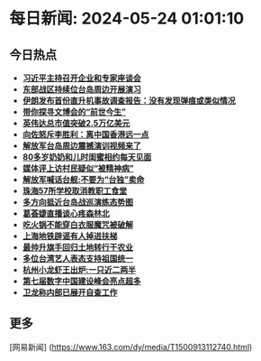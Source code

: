 
# 每日新闻: 2024-05-24 01:01:10
## 今日热点

- **[习近平主持召开企业和专家座谈会](https://www.163.com/search?keyword=%E4%B9%A0%E8%BF%91%E5%B9%B3%E4%B8%BB%E6%8C%81%E5%8F%AC%E5%BC%80%E4%BC%81%E4%B8%9A%E5%92%8C%E4%B8%93%E5%AE%B6%E5%BA%A7%E8%B0%88%E4%BC%9A)**
- **[东部战区持续位台岛周边开展演习](https://www.163.com/search?keyword=%E4%B8%9C%E9%83%A8%E6%88%98%E5%8C%BA%E6%8C%81%E7%BB%AD%E4%BD%8D%E5%8F%B0%E5%B2%9B%E5%91%A8%E8%BE%B9%E5%BC%80%E5%B1%95%E6%BC%94%E4%B9%A0)**
- **[伊朗发布首份直升机事故调查报告：没有发现弹痕或类似情况](https://www.163.com/search?keyword=%E4%BC%8A%E6%9C%97%E5%8F%91%E5%B8%83%E9%A6%96%E4%BB%BD%E7%9B%B4%E5%8D%87%E6%9C%BA%E4%BA%8B%E6%95%85%E8%B0%83%E6%9F%A5%E6%8A%A5%E5%91%8A%EF%BC%9A%E6%B2%A1%E6%9C%89%E5%8F%91%E7%8E%B0%E5%BC%B9%E7%97%95%E6%88%96%E7%B1%BB%E4%BC%BC%E6%83%85%E5%86%B5)**
- **[带你探寻文博会的“前世今生”](https://www.163.com/search?keyword=%E5%B8%A6%E4%BD%A0%E6%8E%A2%E5%AF%BB%E6%96%87%E5%8D%9A%E4%BC%9A%E7%9A%84%E2%80%9C%E5%89%8D%E4%B8%96%E4%BB%8A%E7%94%9F%E2%80%9D)**
- **[英伟达总市值突破2.5万亿美元](https://www.163.com/search?keyword=%E8%8B%B1%E4%BC%9F%E8%BE%BE%E6%80%BB%E5%B8%82%E5%80%BC%E7%AA%81%E7%A0%B42.5%E4%B8%87%E4%BA%BF%E7%BE%8E%E5%85%83)**
- **[向佐怒斥李胜利：离中国香港远一点](https://www.163.com/search?keyword=%E5%90%91%E4%BD%90%E6%80%92%E6%96%A5%E6%9D%8E%E8%83%9C%E5%88%A9%EF%BC%9A%E7%A6%BB%E4%B8%AD%E5%9B%BD%E9%A6%99%E6%B8%AF%E8%BF%9C%E4%B8%80%E7%82%B9)**
- **[解放军台岛周边震撼演训视频来了](https://www.163.com/search?keyword=%E8%A7%A3%E6%94%BE%E5%86%9B%E5%8F%B0%E5%B2%9B%E5%91%A8%E8%BE%B9%E9%9C%87%E6%92%BC%E6%BC%94%E8%AE%AD%E8%A7%86%E9%A2%91%E6%9D%A5%E4%BA%86)**
- **[80多岁奶奶和儿时闺蜜相约每天见面](https://www.163.com/search?keyword=80%E5%A4%9A%E5%B2%81%E5%A5%B6%E5%A5%B6%E5%92%8C%E5%84%BF%E6%97%B6%E9%97%BA%E8%9C%9C%E7%9B%B8%E7%BA%A6%E6%AF%8F%E5%A4%A9%E8%A7%81%E9%9D%A2)**
- **[媒体评上访村民疑似“被精神病”](https://www.163.com/search?keyword=%E5%AA%92%E4%BD%93%E8%AF%84%E4%B8%8A%E8%AE%BF%E6%9D%91%E6%B0%91%E7%96%91%E4%BC%BC%E2%80%9C%E8%A2%AB%E7%B2%BE%E7%A5%9E%E7%97%85%E2%80%9D)**
- **[解放军喊话台舰:不要为“台独”卖命](https://www.163.com/search?keyword=%E8%A7%A3%E6%94%BE%E5%86%9B%E5%96%8A%E8%AF%9D%E5%8F%B0%E8%88%B0%3A%E4%B8%8D%E8%A6%81%E4%B8%BA%E2%80%9C%E5%8F%B0%E7%8B%AC%E2%80%9D%E5%8D%96%E5%91%BD)**
- **[珠海57所学校取消教职工食堂](https://www.163.com/search?keyword=%E7%8F%A0%E6%B5%B757%E6%89%80%E5%AD%A6%E6%A0%A1%E5%8F%96%E6%B6%88%E6%95%99%E8%81%8C%E5%B7%A5%E9%A3%9F%E5%A0%82)**
- **[多方向抵近台岛战巡演练态势图](https://www.163.com/search?keyword=%E5%A4%9A%E6%96%B9%E5%90%91%E6%8A%B5%E8%BF%91%E5%8F%B0%E5%B2%9B%E6%88%98%E5%B7%A1%E6%BC%94%E7%BB%83%E6%80%81%E5%8A%BF%E5%9B%BE)**
- **[葛荟婕直播谈心疼森林北](https://www.163.com/search?keyword=%E8%91%9B%E8%8D%9F%E5%A9%95%E7%9B%B4%E6%92%AD%E8%B0%88%E5%BF%83%E7%96%BC%E6%A3%AE%E6%9E%97%E5%8C%97)**
- **[吃火锅不能穿白衣服魔咒被破解](https://www.163.com/search?keyword=%E5%90%83%E7%81%AB%E9%94%85%E4%B8%8D%E8%83%BD%E7%A9%BF%E7%99%BD%E8%A1%A3%E6%9C%8D%E9%AD%94%E5%92%92%E8%A2%AB%E7%A0%B4%E8%A7%A3)**
- **[上海地铁辟谣有人掉进扶梯](https://www.163.com/search?keyword=%E4%B8%8A%E6%B5%B7%E5%9C%B0%E9%93%81%E8%BE%9F%E8%B0%A3%E6%9C%89%E4%BA%BA%E6%8E%89%E8%BF%9B%E6%89%B6%E6%A2%AF)**
- **[最帅升旗手回归土地转行干农业](https://www.163.com/search?keyword=%E6%9C%80%E5%B8%85%E5%8D%87%E6%97%97%E6%89%8B%E5%9B%9E%E5%BD%92%E5%9C%9F%E5%9C%B0%E8%BD%AC%E8%A1%8C%E5%B9%B2%E5%86%9C%E4%B8%9A)**
- **[多位台湾艺人表态支持祖国统一](https://www.163.com/search?keyword=%E5%A4%9A%E4%BD%8D%E5%8F%B0%E6%B9%BE%E8%89%BA%E4%BA%BA%E8%A1%A8%E6%80%81%E6%94%AF%E6%8C%81%E7%A5%96%E5%9B%BD%E7%BB%9F%E4%B8%80)**
- **[杭州小龙虾王出炉:一只近二两半](https://www.163.com/search?keyword=%E6%9D%AD%E5%B7%9E%E5%B0%8F%E9%BE%99%E8%99%BE%E7%8E%8B%E5%87%BA%E7%82%89+%E4%B8%80%E5%8F%AA%E8%BF%91%E4%BA%8C%E4%B8%A4%E5%8D%8A)**
- **[第七届数字中国建设峰会亮点超多](https://www.163.com/search?keyword=%E7%AC%AC%E4%B8%83%E5%B1%8A%E6%95%B0%E5%AD%97%E4%B8%AD%E5%9B%BD%E5%BB%BA%E8%AE%BE%E5%B3%B0%E4%BC%9A%E4%BA%AE%E7%82%B9%E8%B6%85%E5%A4%9A)**
- **[卫龙称内部已展开自查工作](https://www.163.com/search?keyword=%E5%8D%AB%E9%BE%99%E7%A7%B0%E5%86%85%E9%83%A8%E5%B7%B2%E5%B1%95%E5%BC%80%E8%87%AA%E6%9F%A5%E5%B7%A5%E4%BD%9C)**

## 更多
[网易新闻] (https://www.163.com/dy/media/T1500913112740.html)
